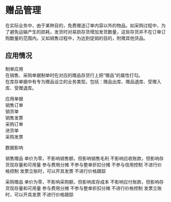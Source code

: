 # 赠品管理

在实际业务中，由于某种目的，免费赠送订单内容以外的物品。如采购过程中，为了避免运输产生的损耗，发货时对易损存货增加发货数量，这些存货并不在订单订购数量的范围内。又如销售过程中，为达到促销的目的，附赠其他货品。

## 应用情况

制单应用  
在销售、采购单据制单时在对应的赠品存货行上把“赠品”的属性打勾。  
在库存单据中有专为赠品设立的业务类型。包括：赠品出库、赠品退库、受赠入库、受赠退库。  


应用单据  
销售订单  
销货单  
销售发票  
采购订单  
进货单  
采购发票  


数据影响  

销售赠品
单价为零，不影响销售额，但影响销售毛利
不影响应收账款，但影响存货现存量和可用量
参与费用分摊
不参与整单折扣分摊
不参与信用控制
不进行价格控制
发票立账时，可以开具发票
不进行价格跟踪

采购赠品
单价为零，不影响采购额，但影响库存成本
不影响应付账款，但影响存货现存量和可用量
参与费用分摊
不参与整单折扣分摊
不进行价格控制
发票立账时，可以开具发票
不进行价格跟踪
